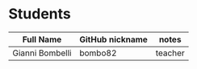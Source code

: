# Students

| Full Name | GitHub nickname | notes |
| --------- | --------------- | ----- |
| Gianni Bombelli | bombo82 |  teacher |
